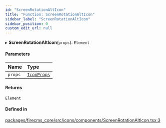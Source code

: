 ```yaml
---
id: "ScreenRotationAltIcon"
title: "Function: ScreenRotationAltIcon"
sidebar_label: "ScreenRotationAltIcon"
sidebar_position: 0
custom_edit_url: null
---
```


▸ **ScreenRotationAltIcon**(`props`): `Element`

#### Parameters

| Name | Type |
| :------ | :------ |
| `props` | [`IconProps`](../types/IconProps.md) |

#### Returns

`Element`

#### Defined in

[packages/firecms_core/src/icons/components/ScreenRotationAltIcon.tsx:3](https://github.com/FireCMSco/firecms/blob/d45f3739/packages/firecms_core/src/icons/components/ScreenRotationAltIcon.tsx#L3)
